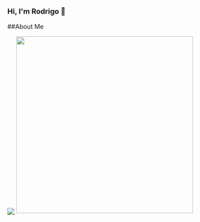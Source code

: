 ### Hi, I'm Rodrigo 👋

##About Me

<img align="center" src="https://github-readme-stats.vercel.app/api/top-langs/?username=rodrigoconinck&theme=light" />

<img src="https://github-readme-stats.vercel.app/api?username=rodrigoconinck&show_icons=true&theme=ADD_THEME_HERE" width="400">


<!--
**RodrigoConinck/RodrigoConinck** is a ✨ _special_ ✨ repository because its `README.md` (this file) appears on your GitHub profile.

Here are some ideas to get you started:

- 🔭 I’m currently working on ...
- 🌱 I’m currently learning ...
- 👯 I’m looking to collaborate on ...
- 🤔 I’m looking for help with ...
- 💬 Ask me about ...
- 📫 How to reach me: ...
- 😄 Pronouns: ...
- ⚡ Fun fact: ...
-->
